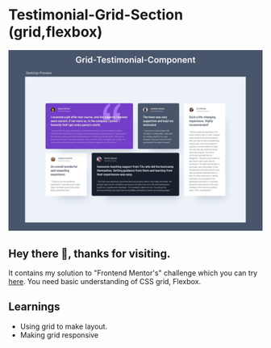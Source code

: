 # Testimonial-Grid-Section (grid,flexbox)
   ![Desktop Preview](./images/Grid-Testimonial.png)

## Hey there 👋, thanks for visiting.
  It contains my solution to "Frontend Mentor's" challenge which you can try [here](https://www.frontendmentor.io/challenges/testimonials-grid-section-Nnw6J7Un7).
  You need basic understanding of CSS grid, Flexbox.

## Learnings
* Using grid to make layout.
* Making grid responsive

